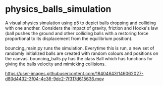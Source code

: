 # physics_balls_simulation
A visual physics simulation using p5 to depict balls dropping and colliding with one another.
Considers the impact of gravity, friction and Hooke's law (ball pushes the ground and other colliding balls with a restoring force proportional to its displacement from the equilibrium position). 

bouncing_main.py runs the simulation. Everytime this is run, a new set of randomly initialized balls are created with random colours and positions on the canvas. 
bouncing_balls.py has the class Ball which has functions for giving the balls velocity and mimicking collisions. 

https://user-images.githubusercontent.com/18404643/146062027-d80d4432-3f04-4c36-9dc2-7f317d615636.mov

